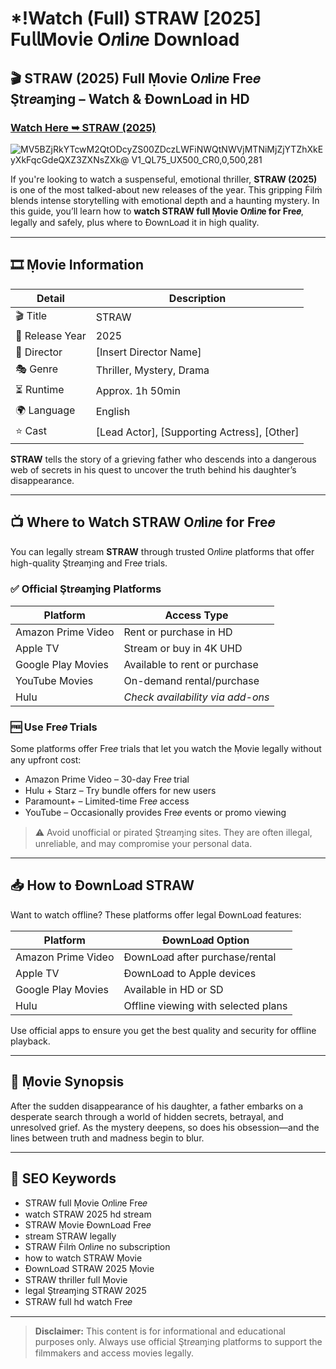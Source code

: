 # *!Watch (Full) STRAW [2025] Fu𝗅𝗅Mov𝗂e O𝑛li𝑛e Download

## 🎬 STRAW (2025) Full Ṃovie O𝑛li𝑛e Fre𝑒 Ştr𝑒aɱ𝔦ng – Watch & Ðownᒪo𝑎d in HD

### [Watch Here ➥ STRAW (2025)](https://t.co/Ig16qiSyaL)

![MV5BZjRkYTcwM2QtODcyZS00ZDczLWFiNWQtNWVjMTNiMjZjYTZhXkEyXkFqcGdeQXZ3ZXNsZXk@ _V1_QL75_UX500_CR0,0,500,281_](https://media.themoviedb.org/t/p/w533_and_h300_bestv2/wvr3Nh8TALWbmATrnlNg5Vhf6d3.jpg)

If you're looking to watch a suspenseful, emotional thriller, **STRAW (2025)** is one of the most talked-about new releases of the year. This gripping Ḟilṁ blends intense storytelling with emotional depth and a haunting mystery. In this guide, you’ll learn how to **watch STRAW full Ṃovie O𝑛li𝑛e for Fre𝑒**, legally and safely, plus where to Ðownᒪo𝑎d it in high quality.

---

## 🎞️ Ṃovie Information

| Detail              | Description                                 |
|---------------------|---------------------------------------------|
| 🎬 Title            | STRAW                              |
| 📅 Release Year     | 2025                                        |
| 🎥 Director         | [Insert Director Name]                      |
| 🎭 Genre            | Thriller, Mystery, Drama                    |
| ⏳ Runtime           | Approx. 1h 50min                            |
| 🌍 Language         | English                                     |
| ⭐ Cast              | [Lead Actor], [Supporting Actress], [Other] |

**STRAW** tells the story of a grieving father who descends into a dangerous web of secrets in his quest to uncover the truth behind his daughter’s disappearance.

---

## 📺 Where to Watch STRAW O𝑛li𝑛e for Fre𝑒

You can legally stream **STRAW** through trusted O𝑛li𝑛e platforms that offer high-quality Ştr𝑒aɱ𝔦ng and Fre𝑒 trials.

### ✅ Official Ştr𝑒aɱ𝔦ng Platforms

| Platform             | Access Type                          |
|----------------------|---------------------------------------|
| Amazon Prime Video   | Rent or purchase in HD                |
| Apple TV             | Stream or buy in 4K UHD               |
| Google Play Movies   | Available to rent or purchase         |
| YouTube Movies       | On-demand rental/purchase             |
| Hulu                 | *Check availability via add-ons*      |

### 🆓 Use Fre𝑒 Trials

Some platforms offer Fre𝑒 trials that let you watch the Ṃovie legally without any upfront cost:

- Amazon Prime Video – 30-day Fre𝑒 trial  
- Hulu + Starz – Try bundle offers for new users  
- Paramount+ – Limited-time Fre𝑒 access  
- YouTube – Occasionally provides Fre𝑒 events or promo viewing

> ⚠️ Avoid unofficial or pirated Ştr𝑒aɱ𝔦ng sites. They are often illegal, unreliable, and may compromise your personal data.

---

## 📥 How to Ðownᒪo𝑎d STRAW

Want to watch offline? These platforms offer legal Ðownᒪo𝑎d features:

| Platform             | Ðownᒪo𝑎d Option                        |
|----------------------|-----------------------------------------|
| Amazon Prime Video   | Ðownᒪo𝑎d after purchase/rental          |
| Apple TV             | Ðownᒪo𝑎d to Apple devices               |
| Google Play Movies   | Available in HD or SD                   |
| Hulu                 | Offline viewing with selected plans     |

Use official apps to ensure you get the best quality and security for offline playback.

---

## 🧾 Ṃovie Synopsis

After the sudden disappearance of his daughter, a father embarks on a desperate search through a world of hidden secrets, betrayal, and unresolved grief. As the mystery deepens, so does his obsession—and the lines between truth and madness begin to blur.

---

## 🔑 SEO Keywords

- STRAW full Ṃovie O𝑛li𝑛e Fre𝑒  
- watch STRAW 2025 hd stream  
- STRAW Ṃovie Ðownᒪo𝑎d Fre𝑒  
- stream STRAW legally  
- STRAW Ḟilṁ O𝑛li𝑛e no subscription  
- how to watch STRAW Ṃovie  
- Ðownᒪo𝑎d STRAW 2025 Ṃovie  
- STRAW thriller full Ṃovie  
- legal Ştr𝑒aɱ𝔦ng STRAW 2025  
- STRAW full hd watch Fre𝑒

---

> **Disclaimer:** This content is for informational and educational purposes only. Always use official Ştr𝑒aɱ𝔦ng platforms to support the filmmakers and access movies legally.
